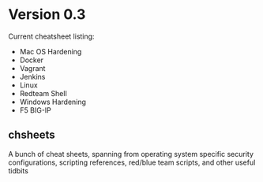 # Version 0.3
Current cheatsheet listing:

- Mac OS Hardening
- Docker
- Vagrant
- Jenkins
- Linux
- Redteam Shell
- Windows Hardening
- F5 BIG-IP

## chsheets
A bunch of cheat sheets, spanning from operating system specific security configurations, scripting references, red/blue team scripts, and other useful tidbits
